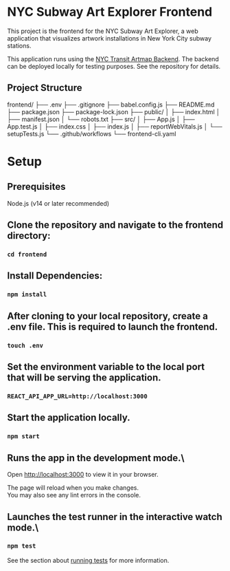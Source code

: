 # NYC Subway Art Explorer Frontend
This project is the frontend for the NYC Subway Art Explorer, a web application that visualizes artwork installations in New York City subway stations.

This application runs using the [NYC Transit Artmap Backend](https://github.com/rcoulterGIS/artmapbackend). The backend can be deployed locally for testing purposes. See the repository for details. 

## Project Structure
frontend/
├── .env
├── .gitignore
├── babel.config.js
├── README.md
├── package.json
├── package-lock.json
├── public/
│   ├── index.html
│   ├── manifest.json
│   └── robots.txt
├── src/
│   ├── App.js
│   ├── App.test.js
│   ├── index.css
│   ├── index.js
│   ├── reportWebVitals.js
│   └── setupTests.js
└── .github/workflows
    └── frontend-cli.yaml


# Setup

## Prerequisites
Node.js (v14 or later recommended)

## Clone the repository and navigate to the frontend directory:
### `cd frontend`

## Install Dependencies:
### `npm install`


## After cloning to your local repository, create a .env file. This is required to launch the frontend.
### `touch .env`

## Set the environment variable to the local port that will be serving the application. 
### `REACT_API_APP_URL=http://localhost:3000`

## Start the application locally.
### `npm start`

## Runs the app in the development mode.\
Open [http://localhost:3000](http://localhost:3000) to view it in your browser.

The page will reload when you make changes.\
You may also see any lint errors in the console.

## Launches the test runner in the interactive watch mode.\
### `npm test`

See the section about [running tests](https://facebook.github.io/create-react-app/docs/running-tests) for more information.

